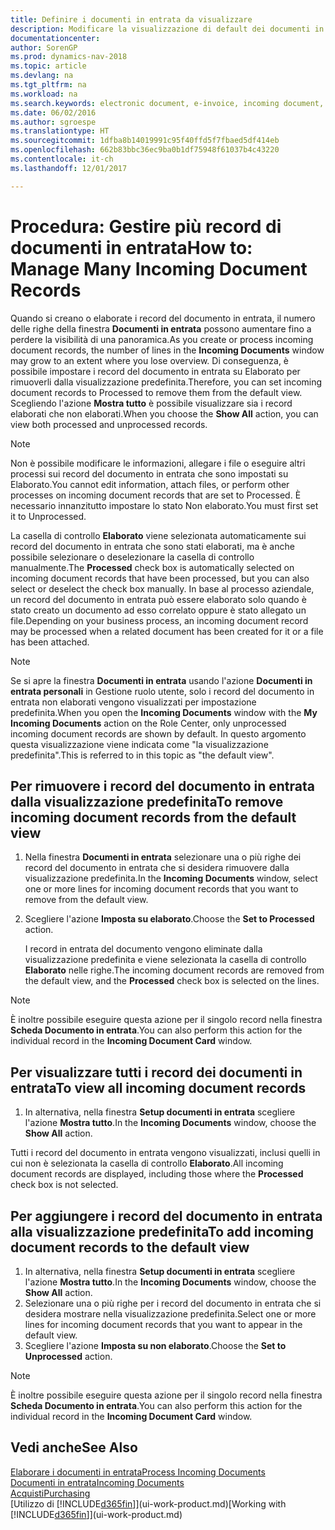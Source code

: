 ```yaml
---
title: Definire i documenti in entrata da visualizzare
description: Modificare la visualizzazione di default dei documenti in entrata, ad esempio le fatture elettroniche, per migliorare la panoramica dei record elaborati e non elaborati.
documentationcenter: 
author: SorenGP
ms.prod: dynamics-nav-2018
ms.topic: article
ms.devlang: na
ms.tgt_pltfrm: na
ms.workload: na
ms.search.keywords: electronic document, e-invoice, incoming document, OCR, ecommerce, document exchange, import invoice
ms.date: 06/02/2016
ms.author: sgroespe
ms.translationtype: HT
ms.sourcegitcommit: 1dfba8b14019991c95f40ffd5f7fbaed5df414eb
ms.openlocfilehash: 662b83bbc36ec9ba0b1df75948f61037b4c43220
ms.contentlocale: it-ch
ms.lasthandoff: 12/01/2017

---
```

# <a name="how-to-manage-many-incoming-document-records"></a><span data-ttu-id="d2d2c-103">Procedura: Gestire più record di documenti in entrata</span><span class="sxs-lookup"><span data-stu-id="d2d2c-103">How to: Manage Many Incoming Document Records</span></span>
<span data-ttu-id="d2d2c-104">Quando si creano o elaborate i record del documento in entrata, il numero delle righe della finestra **Documenti in entrata** possono aumentare fino a perdere la visibilità di una panoramica.</span><span class="sxs-lookup"><span data-stu-id="d2d2c-104">As you create or process incoming document records, the number of lines in the **Incoming Documents** window may grow to an extent where you lose overview.</span></span> <span data-ttu-id="d2d2c-105">Di conseguenza, è possibile impostare i record del documento in entrata su Elaborato per rimuoverli dalla visualizzazione predefinita.</span><span class="sxs-lookup"><span data-stu-id="d2d2c-105">Therefore, you can set incoming document records to Processed to remove them from the default view.</span></span> <span data-ttu-id="d2d2c-106">Scegliendo l'azione **Mostra tutto** è possibile visualizzare sia i record elaborati che non elaborati.</span><span class="sxs-lookup"><span data-stu-id="d2d2c-106">When you choose the **Show All** action, you can view both processed and unprocessed records.</span></span>

> [!NOTE]  
>   <span data-ttu-id="d2d2c-107">Non è possibile modificare le informazioni, allegare i file o eseguire altri processi sui record del documento in entrata che sono impostati su Elaborato.</span><span class="sxs-lookup"><span data-stu-id="d2d2c-107">You cannot edit information, attach files, or perform other processes on incoming document records that are set to Processed.</span></span> <span data-ttu-id="d2d2c-108">È necessario innanzitutto impostare lo stato Non elaborato.</span><span class="sxs-lookup"><span data-stu-id="d2d2c-108">You must first set it to Unprocessed.</span></span>

<span data-ttu-id="d2d2c-109">La casella di controllo **Elaborato** viene selezionata automaticamente sui record del documento in entrata che sono stati elaborati, ma è anche possibile selezionare o deselezionare la casella di controllo manualmente.</span><span class="sxs-lookup"><span data-stu-id="d2d2c-109">The **Processed** check box is automatically selected on incoming document records that have been processed, but you can also select or deselect the check box manually.</span></span> <span data-ttu-id="d2d2c-110">In base al processo aziendale, un record del documento in entrata può essere elaborato solo quando è stato creato un documento ad esso correlato oppure è stato allegato un file.</span><span class="sxs-lookup"><span data-stu-id="d2d2c-110">Depending on your business process, an incoming document record may be processed when a related document has been created for it or a file has been attached.</span></span>

> [!NOTE]  
>   <span data-ttu-id="d2d2c-111">Se si apre la finestra **Documenti in entrata** usando l'azione **Documenti in entrata personali** in Gestione ruolo utente, solo i record del documento in entrata non elaborati vengono visualizzati per impostazione predefinita.</span><span class="sxs-lookup"><span data-stu-id="d2d2c-111">When you open the **Incoming Documents** window with the **My Incoming Documents** action on the Role Center, only unprocessed incoming document records are shown by default.</span></span> <span data-ttu-id="d2d2c-112">In questo argomento questa visualizzazione viene indicata come "la visualizzazione predefinita".</span><span class="sxs-lookup"><span data-stu-id="d2d2c-112">This is referred to in this topic as "the default view".</span></span>

## <a name="to-remove-incoming-document-records-from-the-default-view"></a><span data-ttu-id="d2d2c-113">Per rimuovere i record del documento in entrata dalla visualizzazione predefinita</span><span class="sxs-lookup"><span data-stu-id="d2d2c-113">To remove incoming document records from the default view</span></span>
1. <span data-ttu-id="d2d2c-114">Nella finestra **Documenti in entrata** selezionare una o più righe dei record del documento in entrata che si desidera rimuovere dalla visualizzazione predefinita.</span><span class="sxs-lookup"><span data-stu-id="d2d2c-114">In the **Incoming Documents** window, select one or more lines for incoming document records that you want to remove from the default view.</span></span>
2. <span data-ttu-id="d2d2c-115">Scegliere l'azione **Imposta su elaborato**.</span><span class="sxs-lookup"><span data-stu-id="d2d2c-115">Choose the **Set to Processed** action.</span></span>

    <span data-ttu-id="d2d2c-116">I record in entrata del documento vengono eliminate dalla visualizzazione predefinita e viene selezionata la casella di controllo **Elaborato** nelle righe.</span><span class="sxs-lookup"><span data-stu-id="d2d2c-116">The incoming document records are removed from the default view, and the **Processed** check box is selected on the lines.</span></span>

> [!NOTE]  
>   <span data-ttu-id="d2d2c-117">È inoltre possibile eseguire questa azione per il singolo record nella finestra **Scheda Documento in entrata**.</span><span class="sxs-lookup"><span data-stu-id="d2d2c-117">You can also perform this action for the individual record in the **Incoming Document Card** window.</span></span>

## <a name="to-view-all-incoming-document-records"></a><span data-ttu-id="d2d2c-118">Per visualizzare tutti i record dei documenti in entrata</span><span class="sxs-lookup"><span data-stu-id="d2d2c-118">To view all incoming document records</span></span>
1. <span data-ttu-id="d2d2c-119">In alternativa, nella finestra **Setup documenti in entrata** scegliere l'azione **Mostra tutto**.</span><span class="sxs-lookup"><span data-stu-id="d2d2c-119">In the **Incoming Documents** window, choose the **Show All** action.</span></span>

<span data-ttu-id="d2d2c-120">Tutti i record del documento in entrata vengono visualizzati, inclusi quelli in cui non è selezionata la casella di controllo **Elaborato**.</span><span class="sxs-lookup"><span data-stu-id="d2d2c-120">All incoming document records are displayed, including those where the **Processed** check box is not selected.</span></span>

## <a name="to-add-incoming-document-records-to-the-default-view"></a><span data-ttu-id="d2d2c-121">Per aggiungere i record del documento in entrata alla visualizzazione predefinita</span><span class="sxs-lookup"><span data-stu-id="d2d2c-121">To add incoming document records to the default view</span></span>
1. <span data-ttu-id="d2d2c-122">In alternativa, nella finestra **Setup documenti in entrata** scegliere l'azione **Mostra tutto**.</span><span class="sxs-lookup"><span data-stu-id="d2d2c-122">In the **Incoming Documents** window, choose the **Show All** action.</span></span>
2. <span data-ttu-id="d2d2c-123">Selezionare una o più righe per i record del documento in entrata che si desidera mostrare nella visualizzazione predefinita.</span><span class="sxs-lookup"><span data-stu-id="d2d2c-123">Select one or more lines for incoming document records that you want to appear in the default view.</span></span>
3. <span data-ttu-id="d2d2c-124">Scegliere l'azione **Imposta su non elaborato**.</span><span class="sxs-lookup"><span data-stu-id="d2d2c-124">Choose the **Set to Unprocessed** action.</span></span>  

> [!NOTE]  
>   <span data-ttu-id="d2d2c-125">È inoltre possibile eseguire questa azione per il singolo record nella finestra **Scheda Documento in entrata**.</span><span class="sxs-lookup"><span data-stu-id="d2d2c-125">You can also perform this action for the individual record in the **Incoming Document Card** window.</span></span>

## <a name="see-also"></a><span data-ttu-id="d2d2c-126">Vedi anche</span><span class="sxs-lookup"><span data-stu-id="d2d2c-126">See Also</span></span>
[<span data-ttu-id="d2d2c-127">Elaborare i documenti in entrata</span><span class="sxs-lookup"><span data-stu-id="d2d2c-127">Process Incoming Documents</span></span>](across-process-income-documents.md)  
[<span data-ttu-id="d2d2c-128">Documenti in entrata</span><span class="sxs-lookup"><span data-stu-id="d2d2c-128">Incoming Documents</span></span>](across-income-documents.md)  
[<span data-ttu-id="d2d2c-129">Acquisti</span><span class="sxs-lookup"><span data-stu-id="d2d2c-129">Purchasing</span></span>](purchasing-manage-purchasing.md)  
<span data-ttu-id="d2d2c-130">[Utilizzo di [!INCLUDE[d365fin](includes/d365fin_md.md)]](ui-work-product.md)</span><span class="sxs-lookup"><span data-stu-id="d2d2c-130">[Working with [!INCLUDE[d365fin](includes/d365fin_md.md)]](ui-work-product.md)</span></span>

